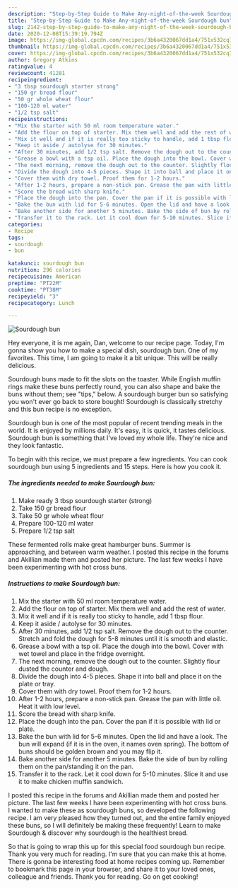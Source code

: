 ```yaml
---
description: "Step-by-Step Guide to Make Any-night-of-the-week Sourdough bun"
title: "Step-by-Step Guide to Make Any-night-of-the-week Sourdough bun"
slug: 2142-step-by-step-guide-to-make-any-night-of-the-week-sourdough-bun
date: 2020-12-08T15:39:19.794Z
image: https://img-global.cpcdn.com/recipes/3b6a4320067dd1a4/751x532cq70/sourdough-bun-recipe-main-photo.jpg
thumbnail: https://img-global.cpcdn.com/recipes/3b6a4320067dd1a4/751x532cq70/sourdough-bun-recipe-main-photo.jpg
cover: https://img-global.cpcdn.com/recipes/3b6a4320067dd1a4/751x532cq70/sourdough-bun-recipe-main-photo.jpg
author: Gregory Atkins
ratingvalue: 4
reviewcount: 41281
recipeingredient:
- "3 tbsp sourdough starter strong"
- "150 gr bread flour"
- "50 gr whole wheat flour"
- "100-120 ml water"
- "1/2 tsp salt"
recipeinstructions:
- "Mix the starter with 50 ml room temperature water."
- "Add the flour on top of starter. Mix them well and add the rest of water."
- "Mix it well and if it is really too sticky to handle, add 1 tbsp flour."
- "Keep it aside / autolyse for 30 minutes."
- "After 30 minutes, add 1/2 tsp salt. Remove the dough out to the counter. Stretch and fold the dough for 5-8 minutes until it is smooth and elastic."
- "Grease a bowl with a tsp oil. Place the dough into the bowl. Cover with wet towel and place in the fridge overnight."
- "The next morning, remove the dough out to the counter. Slightly flour dusted the counter and dough."
- "Divide the dough into 4-5 pieces. Shape it into ball and place it on the plate or tray."
- "Cover them with dry towel. Proof them for 1-2 hours."
- "After 1-2 hours, prepare a non-stick pan. Grease the pan with little oil. Heat it with low level."
- "Score the bread with sharp knife."
- "Place the dough into the pan. Cover the pan if it is possible with lid or plate."
- "Bake the bun with lid for 5-6 minutes. Open the lid and have a look. The bun will expand (if it is in the oven, it names oven spring). The bottom of buns should be golden brown and you may flip it."
- "Bake another side for another 5 minutes. Bake the side of bun by rolling them on the pan/standing it on the pan."
- "Transfer it to the rack. Let it cool down for 5-10 minutes. Slice it and use it to make chicken muffin sandwich."
categories:
- Recipe
tags:
- sourdough
- bun

katakunci: sourdough bun 
nutrition: 296 calories
recipecuisine: American
preptime: "PT22M"
cooktime: "PT38M"
recipeyield: "3"
recipecategory: Lunch

---
```



![Sourdough bun](https://img-global.cpcdn.com/recipes/3b6a4320067dd1a4/751x532cq70/sourdough-bun-recipe-main-photo.jpg)

Hey everyone, it is me again, Dan, welcome to our recipe page. Today, I'm gonna show you how to make a special dish, sourdough bun. One of my favorites. This time, I am going to make it a bit unique. This will be really delicious.

Sourdough buns made to fit the slots on the toaster. While English muffin rings make these buns perfectly round, you can also shape and bake the buns without them; see &#34;tips,&#34; below. A sourdough burger bun so satisfying you won&#39;t ever go back to store bought! Sourdough is classically stretchy and this bun recipe is no exception.

Sourdough bun is one of the most popular of recent trending meals in the world. It is enjoyed by millions daily. It's easy, it is quick, it tastes delicious. Sourdough bun is something that I've loved my whole life. They're nice and they look fantastic.


To begin with this recipe, we must prepare a few ingredients. You can cook sourdough bun using 5 ingredients and 15 steps. Here is how you cook it.

<!--inarticleads1-->

##### The ingredients needed to make Sourdough bun:

1. Make ready 3 tbsp sourdough starter (strong)
1. Take 150 gr bread flour
1. Take 50 gr whole wheat flour
1. Prepare 100-120 ml water
1. Prepare 1/2 tsp salt


These fermented rolls make great hamburger buns. Summer is approaching, and between warm weather. I posted this recipe in the forums and Akillian made them and posted her picture. The last few weeks I have been experimenting with hot cross buns. 

<!--inarticleads2-->

##### Instructions to make Sourdough bun:

1. Mix the starter with 50 ml room temperature water.
1. Add the flour on top of starter. Mix them well and add the rest of water.
1. Mix it well and if it is really too sticky to handle, add 1 tbsp flour.
1. Keep it aside / autolyse for 30 minutes.
1. After 30 minutes, add 1/2 tsp salt. Remove the dough out to the counter. Stretch and fold the dough for 5-8 minutes until it is smooth and elastic.
1. Grease a bowl with a tsp oil. Place the dough into the bowl. Cover with wet towel and place in the fridge overnight.
1. The next morning, remove the dough out to the counter. Slightly flour dusted the counter and dough.
1. Divide the dough into 4-5 pieces. Shape it into ball and place it on the plate or tray.
1. Cover them with dry towel. Proof them for 1-2 hours.
1. After 1-2 hours, prepare a non-stick pan. Grease the pan with little oil. Heat it with low level.
1. Score the bread with sharp knife.
1. Place the dough into the pan. Cover the pan if it is possible with lid or plate.
1. Bake the bun with lid for 5-6 minutes. Open the lid and have a look. The bun will expand (if it is in the oven, it names oven spring). The bottom of buns should be golden brown and you may flip it.
1. Bake another side for another 5 minutes. Bake the side of bun by rolling them on the pan/standing it on the pan.
1. Transfer it to the rack. Let it cool down for 5-10 minutes. Slice it and use it to make chicken muffin sandwich.


I posted this recipe in the forums and Akillian made them and posted her picture. The last few weeks I have been experimenting with hot cross buns. I wanted to make these as sourdough buns, so developed the following recipe. I am very pleased how they turned out, and the entire family enjoyed these buns, so I will definitely be making these frequently! Learn to make Sourdough &amp; discover why sourdough is the healthiest bread. 

So that is going to wrap this up for this special food sourdough bun recipe. Thank you very much for reading. I'm sure that you can make this at home. There is gonna be interesting food at home recipes coming up. Remember to bookmark this page in your browser, and share it to your loved ones, colleague and friends. Thank you for reading. Go on get cooking!
